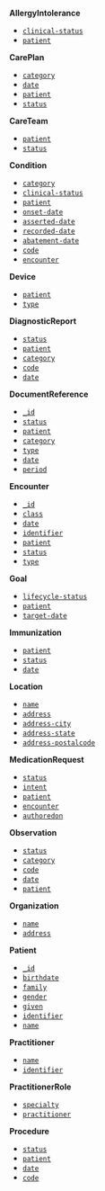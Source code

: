 **AllergyIntolerance**
- [`clinical-status`](SearchParameter-us-core-allergyintolerance-clinical-status.html)
- [`patient`](SearchParameter-us-core-allergyintolerance-patient.html)

**CarePlan**
- [`category`](SearchParameter-us-core-careplan-category.html)
- [`date`](SearchParameter-us-core-careplan-date.html)
- [`patient`](SearchParameter-us-core-careplan-patient.html)
- [`status`](SearchParameter-us-core-careplan-status.html)

**CareTeam**
- [`patient`](SearchParameter-us-core-careteam-patient.html)
- [`status`](SearchParameter-us-core-careteam-status.html)

**Condition**
- [`category`](SearchParameter-us-core-condition-category.html)
- [`clinical-status`](SearchParameter-us-core-condition-clinical-status.html)
- [`patient`](SearchParameter-us-core-condition-patient.html)
- [`onset-date`](SearchParameter-us-core-condition-onset-date.html)
- [`asserted-date`](SearchParameter-us-core-condition-asserted-date.html)
- [`recorded-date`](SearchParameter-us-core-condition-recorded-date.html)
- [`abatement-date`](SearchParameter-us-core-condition-abatement-date.html)
- [`code`](SearchParameter-us-core-condition-code.html)
- [`encounter`](SearchParameter-us-core-condition-encounter.html)

**Device**
- [`patient`](SearchParameter-us-core-device-patient.html)
- [`type`](SearchParameter-us-core-device-type.html)

**DiagnosticReport**
- [`status`](SearchParameter-us-core-diagnosticreport-status.html)
- [`patient`](SearchParameter-us-core-diagnosticreport-patient.html)
- [`category`](SearchParameter-us-core-diagnosticreport-category.html)
- [`code`](SearchParameter-us-core-diagnosticreport-code.html)
- [`date`](SearchParameter-us-core-diagnosticreport-date.html)

**DocumentReference**
- [`_id`](SearchParameter-us-core-documentreference-id.html)
- [`status`](SearchParameter-us-core-documentreference-status.html)
- [`patient`](SearchParameter-us-core-documentreference-patient.html)
- [`category`](SearchParameter-us-core-documentreference-category.html)
- [`type`](SearchParameter-us-core-documentreference-type.html)
- [`date`](SearchParameter-us-core-documentreference-date.html)
- [`period`](SearchParameter-us-core-documentreference-period.html)

**Encounter**
- [`_id`](SearchParameter-us-core-encounter-id.html)
- [`class`](SearchParameter-us-core-encounter-class.html)
- [`date`](SearchParameter-us-core-encounter-date.html)
- [`identifier`](SearchParameter-us-core-encounter-identifier.html)
- [`patient`](SearchParameter-us-core-encounter-patient.html)
- [`status`](SearchParameter-us-core-encounter-status.html)
- [`type`](SearchParameter-us-core-encounter-type.html)

**Goal**
- [`lifecycle-status`](SearchParameter-us-core-goal-lifecycle-status.html)
- [`patient`](SearchParameter-us-core-goal-patient.html)
- [`target-date`](SearchParameter-us-core-goal-target-date.html)

**Immunization**
- [`patient`](SearchParameter-us-core-immunization-patient.html)
- [`status`](SearchParameter-us-core-immunization-status.html)
- [`date`](SearchParameter-us-core-immunization-date.html)

**Location**
- [`name`](SearchParameter-us-core-location-name.html)
- [`address`](SearchParameter-us-core-location-address.html)
- [`address-city`](SearchParameter-us-core-location-address-city.html)
- [`address-state`](SearchParameter-us-core-location-address-state.html)
- [`address-postalcode`](SearchParameter-us-core-location-address-postalcode.html)

**MedicationRequest**
- [`status`](SearchParameter-us-core-medicationrequest-status.html)
- [`intent`](SearchParameter-us-core-medicationrequest-intent.html)
- [`patient`](SearchParameter-us-core-medicationrequest-patient.html)
- [`encounter`](SearchParameter-us-core-medicationrequest-encounter.html)
- [`authoredon`](SearchParameter-us-core-medicationrequest-authoredon.html)

**Observation**
- [`status`](SearchParameter-us-core-observation-status.html)
- [`category`](SearchParameter-us-core-observation-category.html)
- [`code`](SearchParameter-us-core-observation-code.html)
- [`date`](SearchParameter-us-core-observation-date.html)
- [`patient`](SearchParameter-us-core-observation-patient.html)

**Organization**
- [`name`](SearchParameter-us-core-organization-name.html)
- [`address`](SearchParameter-us-core-organization-address.html)

**Patient**
- [`_id`](SearchParameter-us-core-patient-id.html)
- [`birthdate`](SearchParameter-us-core-patient-birthdate.html)
- [`family`](SearchParameter-us-core-patient-family.html)
- [`gender`](SearchParameter-us-core-patient-gender.html)
- [`given`](SearchParameter-us-core-patient-given.html)
- [`identifier`](SearchParameter-us-core-patient-identifier.html)
- [`name`](SearchParameter-us-core-patient-name.html)

**Practitioner**
- [`name`](SearchParameter-us-core-practitioner-name.html)
- [`identifier`](SearchParameter-us-core-practitioner-identifier.html)

**PractitionerRole**
- [`specialty`](SearchParameter-us-core-practitionerrole-specialty.html)
- [`practitioner`](SearchParameter-us-core-practitionerrole-practitioner.html)

**Procedure**
- [`status`](SearchParameter-us-core-procedure-status.html)
- [`patient`](SearchParameter-us-core-procedure-patient.html)
- [`date`](SearchParameter-us-core-procedure-date.html)
- [`code`](SearchParameter-us-core-procedure-code.html)

